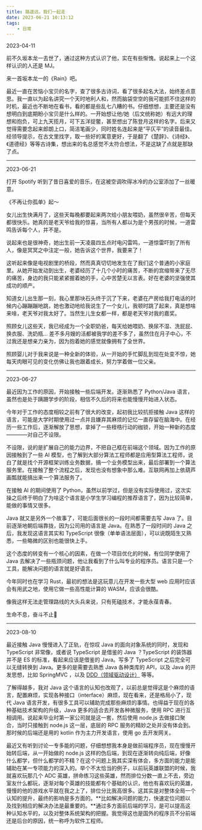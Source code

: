 ```yaml
---
title: 路遥远，我们一起走
date: 2023-06-21 10:13:12
tags:
    - 日常
---
```

2023-04-11

前不久坂本龙一去世了，通过这种方式认识了他，实在有些惭愧。说起来上一个这样认识的人还是 MJ。

来一首坂本龙一的《Rain》吧。

最近一直在苦恼小宝贝的名字，查了很多古诗词，看了很多起名大法，始终差点意思。我一直以为起名讲究一个天时地利人和，然而脑袋空空的我可能抓不住这样的时机，最近也不断地在看书，看的都是些乱七八糟的书。仔细想想，主要还是没有想明白到底期盼小宝贝是什么样的。一开始想让他/她（后文统称她）有远大的理想和抱负，可上九天揽月，可下五洋捉鳖，甚至想出了陈登月这样的名字。后来又觉得需要念起来郎朗上口，简洁笔画少，同时姓名连起来是“平仄平”的读音最佳。经领导提示，在古文里找字，取一些好的寓意更好，于是翻了《楚辞》、《诗经》、《道德经》等等古诗集，想出来的名总感觉不太符合想法，不是这缺了点就是那缺了点。

---
2023-06-21

打开 Spotify 听到了昔日喜爱的音乐，在这被空调吹得冰冷的办公室添加了一丝暖意。

《不再让你孤单》起～

女儿出生快满月了，这些天每晚都要起来两次给小朋友喂奶，虽然很辛苦，但每天都很快乐。她真的是老天爷给我的惊喜，当所有人都以为是个男孩的时候，一道雷鸣告诉每个人，并不是。

说起来也是很神奇，她出生前一天凌晨四五点时电闪雷鸣，一道惊雷吓到了所有人，像是冥冥之中注定一般，她告诉这个世界，我要来了！

这听起来像是电视剧里的桥段，然而真真切切地发生在了我们这个普通的小家庭里。从她开始发动到出生，老婆经历了十几个小时的痛苦，不断的宫缩带来了无尽的痛苦，身边的我只能紧紧握着她的手，心中苦楚无以言表。好在老婆的坚强使其成功的顺产。

知道女儿出生那一刻，我心里那块石头终于沉了下来，老婆在产房给我打电话的时候内心蹦蹦蹦地跳，她也激动地给我说生了一个女儿，我顿时跳了起来，真是想啥来啥，老天爷对我太好了。当然生儿生女都一样，都是老天爷对我的嘉奖。

照顾女儿这些天，我已经成为一个全职奶爸，每天给她喂奶、换尿不湿、洗屁屁、换衣服、洗奶瓶... 差不多月嫂的活都被我学的差不多了，虽然住在月子中心，不过我还是想亲力亲为，因为抱着她的感觉就像拥有了全世界。

照顾婴儿对于我来说是一种全新的体验，从一开始的手忙脚乱到现在处变不惊，她每天肉眼可见的变化仿佛让我也跟着成长，努力学着做一位父亲。

---
2023-06-27

最近因为工作的原因，开始接触一些后端开发。逐渐熟悉了 Python/Java 语言，虽然也是处于蹒跚学步的阶段，相信不久后的将来也能慢慢开始进入状态。

今年对于工作的态度相较之前有了很大的改变，起初我比较抗拒接触 Java 这样的语言，可能是大学时期使用过一点并且嫌弃其麻烦的记忆一直存留在脑海中。在经历一些工作后，逐渐解放了思想，拿掉了一些桎梏行动的枷锁，开始一种新的态度————对自己不设限。

不设限，说的是扩展自己的能力边界，不把自己框在前端这个领域。因为工作的原因接触到了一些 AI 模型，也了解到大部分算法工程师都是应用型算法工程师，说白了就是找个开源框架训练业务数据，搞一个业务模型出来，最后部署到一个算法服务里。在接触了整个流程之后，发现也没有想象中那么难。互联网再加上依葫芦画瓢就能搞出来一个算法服务了。

在接触 AI 的期间使用了 Python，虽然以前学过，但是没有实际使用过，这次实操之后终于明白了为啥这个语言是小学生学习编程的推荐语言了，因为比较简单，能做的事情又很多。

Java 就又是另外一个故事了，可能后面很长的一段时间都需要去写 Java 了。目前逐渐地朝后端靠拢，因为公司用的语言是 Java。在熟悉了一段时间的 Java 之后，我发现这语言其实和 TypeScript 很像（单单语法层面），可以说既陌生又熟悉，一些略微的区别也能很快上手。

这个态度的转变有一个核心的因素，在做一个项目优化的时候，有位同学使用了 Java 去解决了一些瓶颈问题，他让我看到了什么叫专业的程序员。语言只是一个工具，能解决问题的语言就是好语言。

今年同时也在学习 Rust，最初的想法是这玩意儿在开发一些大型 web 应用时应该会有用武之地，使用它做一些高性能计算的 WASM，应该会很酷。

像我这样无法走管理路线的大头兵来说，只有死磕技术，才能永葆青春。

生命不息，奋斗不止💪

---
2023-08-10

最近接触 Java 慢慢进入了正轨，在惊叹 Java 的面向对象系统的同时，发现和 TypeScript 非常像，或者说 TypeScript 是借鉴的 Java ？TypeScript 的装饰器并不是 ES 的标准，看起来应该是借鉴的 Java。写多了 TypeScript 之后完全可以无缝转换到 Java。更多的是需要去熟悉 Java 各种类库的 API，以及 Java 的开发思想，比如 SpringMVC ，以及 [DDD（领域驱动设计）](https://zhuanlan.zhihu.com/p/109114670) 等等。

了解得越多，我对 Java 这个语言的认知也改观了，以前总是觉得这是个麻烦的语言，配置麻烦，实现各种接口（interface）麻烦，现在看来，还是格局小了，现代 Java 语言开发，有很多工具可以辅助完成那些麻烦的事情。也得益于现在的各种基础技术架构的升级，Java 更多的适合去开发各种微服务，使用 RPC 进行互相调用。说起来毕业时第一家公司就是这一套，然后使用 node.js 去做接口聚合，当时只接触到 node.js 这一层，底层的 RPC 服务的精妙之处并没有体会到。那时候的后端还是用的 kotlin 作为主力开发语言，使用 go 去开发网关。

最近又有听到讨论一专多能的问题，仔细想想我本身是做前端程序员，现在慢慢开始转后端，从一开始做的 node.js 这样的伪后端，到现在逐渐转向纯后端，好像什么都学，但什么都学的不精？在这个问题上我其实深有体会，多方面的能力是能辅助在某一专项能力的深入的。举个不太恰当的例子，以前玩英雄联盟的时候，我就喜欢玩那几个 ADC 英雄，拼命练习这些英雄，然而排位分数一直上不去，旁边室友什么都玩，逐渐对每个英雄的技能都有个基础的认识，他也有喜欢玩的英雄，慢慢的他的游戏水平就在我之上了，排位分比我高很多。这其实是对整体全局一个认知的提升，最终的影响是多方面的。**比如解决问题的能力，快速定位问题以及找到相应的解决办法是最重要的。**通过多方面前后端的学习，是可以提高这种认知水平的，以及对整体系统架构的把握。我觉得这也是国外的程序员不分前端还是后台的原因，统一称呼为软件工程师。


